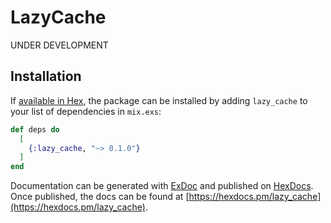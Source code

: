 # LazyCache

UNDER DEVELOPMENT

## Installation

If [available in Hex](https://hex.pm/docs/publish), the package can be installed
by adding `lazy_cache` to your list of dependencies in `mix.exs`:

```elixir
def deps do
  [
    {:lazy_cache, "~> 0.1.0"}
  ]
end
```

Documentation can be generated with [ExDoc](https://github.com/elixir-lang/ex_doc)
and published on [HexDocs](https://hexdocs.pm). Once published, the docs can
be found at [https://hexdocs.pm/lazy_cache](https://hexdocs.pm/lazy_cache).
